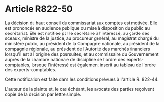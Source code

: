 # Article R822-50

La décision du haut conseil du commissariat aux comptes est motivée. Elle est prononcée en audience publique ou mise à disposition du public au secrétariat. Elle est notifiée par le secrétaire à l'intéressé, au garde des sceaux, ministre de la justice, au procureur général, au magistrat chargé du ministère public, au président de la Compagnie nationale, au président de la compagnie régionale, au président de l'Autorité des marchés financiers lorsqu'il est à l'origine des poursuites, et au commissaire du Gouvernement auprès de la chambre nationale de discipline de l'ordre des experts-comptables, lorsque l'intéressé est également inscrit au tableau de l'ordre des experts-comptables.

Cette notification est faite dans les conditions prévues à l'article R. 822-44.

L'auteur de la plainte et, le cas échéant, les avocats des parties reçoivent copie de la décision par lettre simple.
